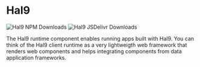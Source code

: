 
# Hal9
![Hal9 NPM Downloads](https://img.shields.io/npm/dm/hal9.svg) ![Hal9 JSDelivr Downloads](https://img.shields.io/jsdelivr/npm/hm/hal9)

The Hal9 runtime component enables running apps built with Hal9. You can think of the Hal9 client runtime as a very lightweigth web framework that renders web components and helps integrating components from data application frameworks.
